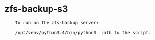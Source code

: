 # zfs-backup-s3

<pre>
    To run on the zfs-backup server: 
    
    /opt/venv/python3.4/bin/python3  path to the script.

<pre>
